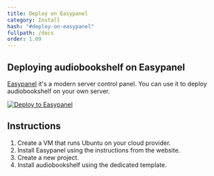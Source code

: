 ```yaml
---
title: Deploy on Easypanel
category: Install
hash: "#deploy-on-easypanel"
fullpath: /docs
order: 1.09
---
```


## Deploying audiobookshelf on Easypanel

[Easypanel](https://easypanel.io) it's a modern server control panel. You can use it to deploy audiobookshelf on your own server.

[![Deploy to Easypanel](https://easypanel.io/img/deploy-on-easypanel-40-outline.svg)](https://easypanel.io/docs/templates/audiobookshelf)

## Instructions

1. Create a VM that runs Ubuntu on your cloud provider.
2. Install Easypanel using the instructions from the website.
3. Create a new project.
4. Install audiobookshelf using the dedicated template.
